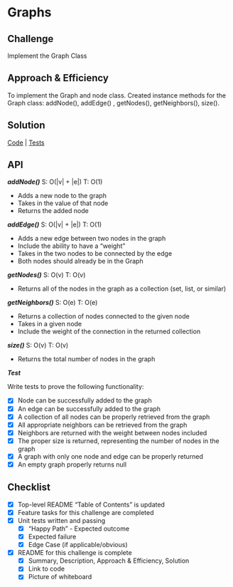 # Graphs

## Challenge
Implement the Graph Class

## Approach & Efficiency
To implement the Graph and node class. Created instance methods for the Graph class: addNode(), addEdge()
, getNodes(), getNeighbors(), size().


## Solution
[Code](../src/main/java/graph/Graph.java) | [Tests](../src/test/java/graph/GraphTest.java)

## API

***addNode()*** S: O(|v| + |e|) T: O(1)

- Adds a new node to the graph
- Takes in the value of that node
- Returns the added node

***addEdge()*** S: O(|v| + |e|) T: O(1)

- Adds a new edge between two nodes in the graph
- Include the ability to have a “weight”
- Takes in the two nodes to be connected by the edge
- Both nodes should already be in the Graph

***getNodes()*** S: O(v) T: O(v)

- Returns all of the nodes in the graph as a collection (set, list, or similar)
 
 ***getNeighbors()*** S: O(e) T: O(e)
 
 - Returns a collection of nodes connected to the given node
 - Takes in a given node
 - Include the weight of the connection in the returned collection
 
 ***size()*** S: O(v) T: O(v)
 
 - Returns the total number of nodes in the graph


***Test***

Write tests to prove the following functionality:

- [x] Node can be successfully added to the graph
- [x] An edge can be successfully added to the graph
- [x] A collection of all nodes can be properly retrieved from the graph
- [x] All appropriate neighbors can be retrieved from the graph
- [x] Neighbors are returned with the weight between nodes included
- [x] The proper size is returned, representing the number of nodes in the graph
- [x] A graph with only one node and edge can be properly returned
- [x] An empty graph properly returns null

## Checklist
- [x] Top-level README “Table of Contents” is updated
- [x] Feature tasks for this challenge are completed
- [x] Unit tests written and passing
    - [x] “Happy Path” - Expected outcome
    - [x] Expected failure
    - [x] Edge Case (if applicable/obvious)
- [x] README for this challenge is complete
    - [x] Summary, Description, Approach & Efficiency, Solution
    - [x] Link to code
    - [x] Picture of whiteboard